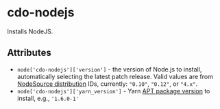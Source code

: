 # cdo-nodejs

Installs NodeJS.

## Attributes

- `node['cdo-nodejs']['version']` - the version of Node.js to install, automatically selecting the latest patch release.
  Valid values are from [NodeSource distribution](https://github.com/nodesource/distributions) IDs, currently: `"0.10"`, `"0.12"`, or `"4.x"`.
- `node['cdo-nodejs']['yarn_version']` - Yarn [APT package version](https://www.ubuntuupdates.org/ppa/yarn) to install, e.g., `'1.6.0-1'` 
